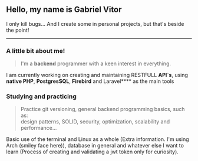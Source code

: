 ## Hello, my name is Gabriel Vitor

I only kill bugs...
And I create some in personal projects, but that's beside the point!

---

### A little bit about me!

>I'm a **backend** programmer with a keen interest in everything.  

I am currently working on creating and maintaining RESTFULL **API`s**, using **native PHP**, **PostgresSQL**, **Firebird** and Laravel**** as the main tools

### Studying and practicing

> Practice git versioning, general backend programming basics, such as:  
> design patterns, SOLID, security, optimization, scalability and performance...

Basic use of the terminal and Linux as a whole (Extra information. I'm using Arch (smiley face here)), database in general and whatever else I want to learn (Process of creating and validating a jwt token only for curiosity).
